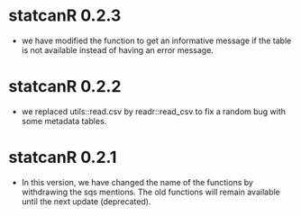 # statcanR 0.2.3

* we have modified the function to get an informative message if the table is not available instead of having an error message.

# statcanR 0.2.2

* we replaced utils::read.csv by readr::read_csv to fix a random bug with some metadata tables.

# statcanR 0.2.1

* In this version, we have changed the name of the functions by withdrawing the sqs mentions. The old functions will remain available until the next update (deprecated).
